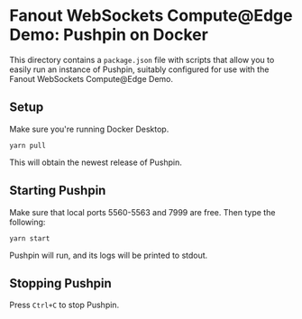 # Fanout WebSockets Compute@Edge Demo: Pushpin on Docker

This directory contains a `package.json` file with scripts that allow you to easily run an instance of Pushpin,
suitably configured for use with the Fanout WebSockets Compute@Edge Demo.

## Setup

Make sure you're running Docker Desktop.

```shell
yarn pull
```

This will obtain the newest release of Pushpin.

## Starting Pushpin

Make sure that local ports 5560-5563 and 7999 are free. Then type the following:

```shell
yarn start
```

Pushpin will run, and its logs will be printed to stdout.

## Stopping Pushpin

Press `Ctrl+C` to stop Pushpin.

